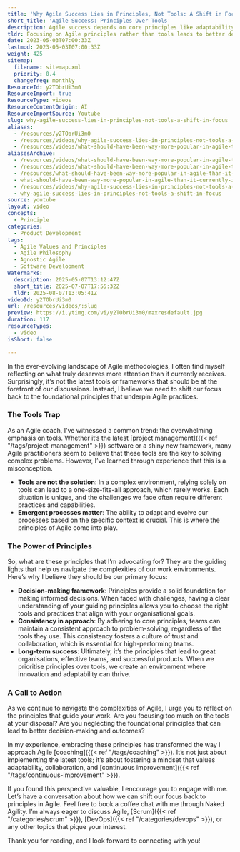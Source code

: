 ```yaml
---
title: 'Why Agile Success Lies in Principles, Not Tools: A Shift in Focus'
short_title: 'Agile Success: Principles Over Tools'
description: Agile success depends on core principles like adaptability and collaboration, not just tools or frameworks. Focusing on principles leads to better decisions and lasting results.
tldr: Focusing on Agile principles rather than tools leads to better decision-making, consistency, and long-term team success. Overreliance on tools can create rigid, ineffective processes, while principles support adaptability and collaboration. Development managers should reflect on whether their teams are prioritising principles and consider shifting their focus to foster continuous improvement.
date: 2023-05-03T07:00:33Z
lastmod: 2023-05-03T07:00:33Z
weight: 425
sitemap:
  filename: sitemap.xml
  priority: 0.4
  changefreq: monthly
ResourceId: y2TObrUi3m0
ResourceImport: true
ResourceType: videos
ResourceContentOrigin: AI
ResourceImportSource: Youtube
slug: why-agile-success-lies-in-principles-not-tools-a-shift-in-focus
aliases:
  - /resources/y2TObrUi3m0
  - /resources/videos/why-agile-success-lies-in-principles-not-tools-a-shift-in-focus
  - /resources/videos/what-should-have-been-way-more-popular-in-agile-than-it-currently-is
aliasesArchive:
  - /resources/videos/what-should-have-been-way-more-popular-in-agile-than-it-currently-is
  - /resources/videos/what-should-have-been-way-more-popular-in-agile-than-it-currently-is-
  - /resources/what-should-have-been-way-more-popular-in-agile-than-it-currently-is-
  - what-should-have-been-way-more-popular-in-agile-than-it-currently-is
  - /resources/videos/why-agile-success-lies-in-principles-not-tools-a-shift-in-focus
  - why-agile-success-lies-in-principles-not-tools-a-shift-in-focus
source: youtube
layout: video
concepts:
  - Principle
categories:
  - Product Development
tags:
  - Agile Values and Principles
  - Agile Philosophy
  - Agnostic Agile
  - Software Development
Watermarks:
  description: 2025-05-07T13:12:47Z
  short_title: 2025-07-07T17:55:32Z
  tldr: 2025-08-07T13:05:41Z
videoId: y2TObrUi3m0
url: /resources/videos/:slug
preview: https://i.ytimg.com/vi/y2TObrUi3m0/maxresdefault.jpg
duration: 117
resourceTypes:
  - video
isShort: false

---
```

In the ever-evolving landscape of Agile methodologies, I often find myself reflecting on what truly deserves more attention than it currently receives. Surprisingly, it’s not the latest tools or frameworks that should be at the forefront of our discussions. Instead, I believe we need to shift our focus back to the foundational principles that underpin Agile practices.

### The Tools Trap

As an Agile coach, I’ve witnessed a common trend: the overwhelming emphasis on tools. Whether it’s the latest [project management]({{< ref "/tags/project-management" >}}) software or a shiny new framework, many Agile practitioners seem to believe that these tools are the key to solving complex problems. However, I’ve learned through experience that this is a misconception. 

- **Tools are not the solution**: In a complex environment, relying solely on tools can lead to a one-size-fits-all approach, which rarely works. Each situation is unique, and the challenges we face often require different practices and capabilities. 
- **Emergent processes matter**: The ability to adapt and evolve our processes based on the specific context is crucial. This is where the principles of Agile come into play.

### The Power of Principles

So, what are these principles that I’m advocating for? They are the guiding lights that help us navigate the complexities of our work environments. Here’s why I believe they should be our primary focus:

- **Decision-making framework**: Principles provide a solid foundation for making informed decisions. When faced with challenges, having a clear understanding of your guiding principles allows you to choose the right tools and practices that align with your organisational goals.
- **Consistency in approach**: By adhering to core principles, teams can maintain a consistent approach to problem-solving, regardless of the tools they use. This consistency fosters a culture of trust and collaboration, which is essential for high-performing teams.
- **Long-term success**: Ultimately, it’s the principles that lead to great organisations, effective teams, and successful products. When we prioritise principles over tools, we create an environment where innovation and adaptability can thrive.

### A Call to Action

As we continue to navigate the complexities of Agile, I urge you to reflect on the principles that guide your work. Are you focusing too much on the tools at your disposal? Are you neglecting the foundational principles that can lead to better decision-making and outcomes?

In my experience, embracing these principles has transformed the way I approach Agile [coaching]({{< ref "/tags/coaching" >}}). It’s not just about implementing the latest tools; it’s about fostering a mindset that values adaptability, collaboration, and [continuous improvement]({{< ref "/tags/continuous-improvement" >}}).

If you found this perspective valuable, I encourage you to engage with me. Let’s have a conversation about how we can shift our focus back to principles in Agile. Feel free to book a coffee chat with me through Naked Agility. I’m always eager to discuss Agile, [Scrum]({{< ref "/categories/scrum" >}}), [DevOps]({{< ref "/categories/devops" >}}), or any other topics that pique your interest. 

Thank you for reading, and I look forward to connecting with you!
